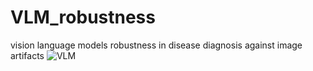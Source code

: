 # VLM_robustness
vision language models robustness in disease diagnosis against image artifacts
![VLM](https://github.com/user-attachments/assets/3bae59c1-31a2-4a06-85b5-b1deab2b6072)
